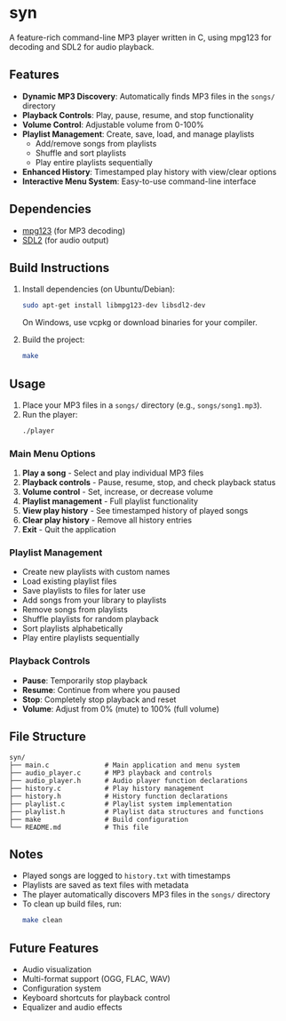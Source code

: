 # syn

A feature-rich command-line MP3 player written in C, using mpg123 for decoding and SDL2 for audio playback.

## Features
- **Dynamic MP3 Discovery**: Automatically finds MP3 files in the `songs/` directory
- **Playback Controls**: Play, pause, resume, and stop functionality
- **Volume Control**: Adjustable volume from 0-100%
- **Playlist Management**: Create, save, load, and manage playlists
  - Add/remove songs from playlists
  - Shuffle and sort playlists
  - Play entire playlists sequentially
- **Enhanced History**: Timestamped play history with view/clear options
- **Interactive Menu System**: Easy-to-use command-line interface

## Dependencies
- [mpg123](https://www.mpg123.de/) (for MP3 decoding)
- [SDL2](https://www.libsdl.org/) (for audio output)

## Build Instructions

1. Install dependencies (on Ubuntu/Debian):
   ```sh
   sudo apt-get install libmpg123-dev libsdl2-dev
   ```
   On Windows, use vcpkg or download binaries for your compiler.

2. Build the project:
   ```sh
   make
   ```

## Usage

1. Place your MP3 files in a `songs/` directory (e.g., `songs/song1.mp3`).
2. Run the player:
   ```sh
   ./player
   ```

### Main Menu Options
1. **Play a song** - Select and play individual MP3 files
2. **Playback controls** - Pause, resume, stop, and check playback status
3. **Volume control** - Set, increase, or decrease volume
4. **Playlist management** - Full playlist functionality
5. **View play history** - See timestamped history of played songs
6. **Clear play history** - Remove all history entries
7. **Exit** - Quit the application

### Playlist Management
- Create new playlists with custom names
- Load existing playlist files
- Save playlists to files for later use
- Add songs from your library to playlists
- Remove songs from playlists
- Shuffle playlists for random playback
- Sort playlists alphabetically
- Play entire playlists sequentially

### Playback Controls
- **Pause**: Temporarily stop playback
- **Resume**: Continue from where you paused
- **Stop**: Completely stop playback and reset
- **Volume**: Adjust from 0% (mute) to 100% (full volume)

## File Structure
```
syn/
├── main.c              # Main application and menu system
├── audio_player.c      # MP3 playback and controls
├── audio_player.h      # Audio player function declarations
├── history.c           # Play history management
├── history.h           # History function declarations
├── playlist.c          # Playlist system implementation
├── playlist.h          # Playlist data structures and functions
├── make                # Build configuration
└── README.md           # This file
```

## Notes
- Played songs are logged to `history.txt` with timestamps
- Playlists are saved as text files with metadata
- The player automatically discovers MP3 files in the `songs/` directory
- To clean up build files, run:
  ```sh
  make clean
  ```

## Future Features
- Audio visualization
- Multi-format support (OGG, FLAC, WAV)
- Configuration system
- Keyboard shortcuts for playback control
- Equalizer and audio effects

